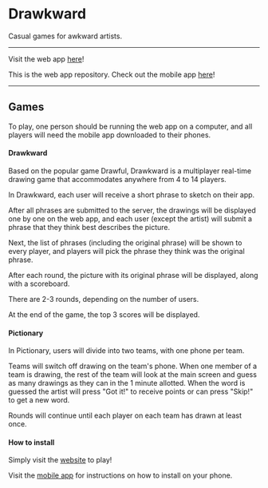 # Drawkward <br>
Casual games for awkward artists.

---

Visit the web app [here](http://drawkward.herokuapp.com/)!

This is the web app repository. Check out the mobile app [here](https://github.com/cvglass/capstonenative)!

---

## Games

To play, one person should be running the web app on a computer, and all players will need the mobile app downloaded to their phones.

#### Drawkward

Based on the popular game Drawful, Drawkward is a multiplayer real-time drawing game that accommodates anywhere from 4 to 14 players.

In Drawkward, each user will receive a short phrase to sketch on their app. <br>

After all phrases are submitted to the server, the drawings will be displayed one by one on the web app, and each user (except the artist) will submit a phrase that they think best describes the picture. <br>

Next, the list of phrases (including the original phrase) will be shown to every player, and players will pick the phrase they think was the original phrase.

After each round, the picture with its original phrase will be displayed, along with a scoreboard.

There are 2-3 rounds, depending on the number of users.

At the end of the game, the top 3 scores will be displayed.


#### Pictionary

In Pictionary, users will divide into two teams, with one phone per team.

Teams will switch off drawing on the team's phone. When one member of a team is drawing, the rest of the team will look at the main screen and guess as many drawings as they can in the 1 minute allotted.
When the word is guessed the artist will press "Got it!" to receive points or can press "Skip!" to get a new word.

Rounds will continue until each player on each team has drawn at least once.

#### How to install
Simply visit the [website](http://drawkward.herokuapp.com/) to play!

Visit the [mobile app](https://github.com/cvglass/capstonenative) for instructions on how to install on your phone.
